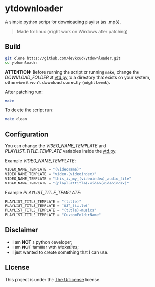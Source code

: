# ytdownloader

A simple python script for downloading playlist (as .mp3).  
> Made for linux (might work on Windows after patching)

## Build

```bash
git clone https://github.com/devkcud/ytdownloader.git
cd ytdownloader
```

**ATTENTION:** Before running the script or running `make`, change the _DOWNLOAD_FOLDER_ at [ytd.py](ytd.py) to a directory that exists on your system, otherwise it won't download correctly (might break).

After patching run:
```bash
make
```

To delete the script run:
```bash
make clean
```

## Configuration

You can change the _VIDEO_NAME_TEMPLATE_ and _PLAYLIST_TITLE_TEMPLATE_ variables inside the [ytd.py](ytd.py).

Example _VIDEO_NAME_TEMPLATE_:
```python
VIDEO_NAME_TEMPLATE = "(videoname)"
VIDEO_NAME_TEMPLATE = "video-(videoindex)"
VIDEO_NAME_TEMPLATE = "this_is_my_(videoindex)_audio_file"
VIDEO_NAME_TEMPLATE = "(playlisttitle)-video(videoindex)"
```

Example _PLAYLIST_TITLE_TEMPLATE_:
```python
PLAYLIST_TITLE_TEMPLATE = "(title)"
PLAYLIST_TITLE_TEMPLATE = "OST_(title)"
PLAYLIST_TITLE_TEMPLATE = "(title)-musics"
PLAYLIST_TITLE_TEMPLATE = "CustomFolderName"
```

## Disclaimer

- I am **NOT** a python developer;
- I am **NOT** familiar with _Makefiles_;
- I just wanted to create something that I can use.

## License

This project is under the [The Unlicense](LICENSE) license.
